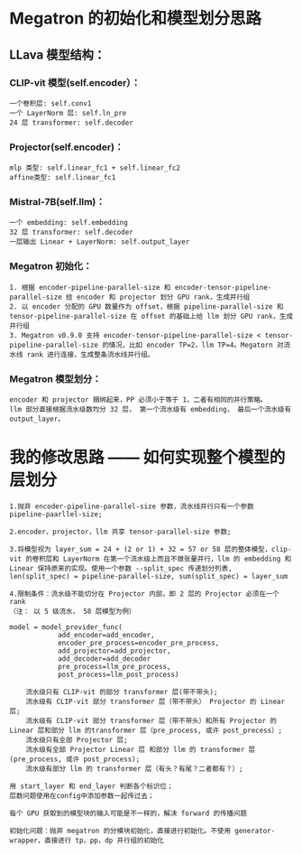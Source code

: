 # Megatron 的初始化和模型划分思路

## LLava 模型结构：

### CLIP-vit 模型(self.encoder）：
    一个卷积层: self.conv1
    一个 LayerNorm 层: self.ln_pre
    24 层 transformer: self.decoder

### Projector(self.encoder)：
    mlp 类型: self.linear_fc1 + self.linear_fc2
    affine类型: self.linear_fc1

### Mistral-7B(self.llm)：
    一个 embedding: self.embedding
    32 层 transformer: self.decoder
    一层输出 Linear + LayerNorm: self.output_layer

### Megatron 初始化：
    1. 根据 encoder-pipeline-parallel-size 和 encoder-tensor-pipeline-parallel-size 给 encoder 和 projector 划分 GPU rank，生成并行组
    2. 以 encoder 分配的 GPU 数量作为 offset，根据 pipeline-parallel-size 和 tensor-pipeline-parallel-size 在 offset 的基础上给 llm 划分 GPU rank，生成并行组
    3. Megatron v0.9.0 支持 encoder-tensor-pipeline-parallel-size < tensor-pipeline-parallel-size 的情况，比如 encoder TP=2，llm TP=4。Megatorn 对流水线 rank 进行连接，生成整条流水线并行组。

### Megatron 模型划分：
    encoder 和 projector 捆绑起来，PP 必须小于等于 1，二者有相同的并行策略。
    llm 部分直接根据流水级数均分 32 层， 第一个流水级有 embedding， 最后一个流水级有 output_layer。

# 我的修改思路 —— 如何实现整个模型的层划分

    1.抛弃 encoder-pipeline-parallel-size 参数，流水线并行只有一个参数 pipeline-paarllel-size;

    2.encoder，projector，llm 共享 tensor-parallel-size 参数;

    3.将模型视为 layer_sum = 24 + (2 or 1) + 32 = 57 or 58 层的整体模型，clip-vit 的卷积层和 LayerNorm 在第一个流水级上而且不做张量并行，llm 的 embedding 和 Linear 保持原来的实现。使用一个参数 --split_spec 传递划分列表, len(split_spec) = pipeline-parallel-size, sum(split_spec) = layer_sum

    4.限制条件：流水级不能切分在 Projector 内部，即 2 层的 Projector 必须在一个 rank
    （注： 以 5 级流水， 58 层模型为例）

    model = model_provider_func(
                add_encoder=add_encoder,
                encoder_pre_process=encoder_pre_process,
                add_projector=add_projector,
                add_decoder=add_decoder
                pre_process=llm_pre_process,
                post_process=llm_post_process)
    
        流水级只有 CLIP-vit 的部分 transformer 层(带不带头);
        流水级有 CLIP-vit 部分 transformer 层（带不带头） Projector 的 Linear 层;
        流水级有 CLIP-vit 部分 transformer 层（带不带头）和所有 Projector 的 Linear 层和部分 llm 的transformer 层（pre_process, 或许 post_precess）;
        流水级只有全部 Projector 层;
        流水级有全部 Projector Linear 层 和部分 llm 的 transformer 层(pre_process, 或许 post_process);
        流水级有部分 llm 的 transformer 层（有头？有尾？二者都有？）;

    用 start_layer 和 end_layer 判断各个标识位；
    层数问题使用在config中添加参数一起传过去；

    每个 GPU 获取到的模型块的输入可能是不一样的，解决 forward 的传播问题

    初始化问题：抛弃 megatron 的分模块初始化，直接进行初始化。不使用 generator-wrapper，直接进行 tp，pp，dp 并行组的初始化
    




